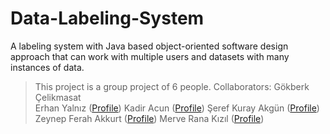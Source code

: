 # Data-Labeling-System
 A labeling system with Java based object-oriented software design approach that can work with multiple users and datasets with many instances of data. 


> This project is a group project of 6 people.
> Collaborators:
> Gökberk Çelikmasat   
> Erhan Yalnız ([Profile](https://github.com/erhanyalniz)) 
> Kadir Acun ([Profile](https://github.com/kadiracunn))
> Şeref Kuray Akgün ([Profile](https://github.com/kutayakgn))
> Zeynep Ferah Akkurt ([Profile](https://github.com/zefea))
> Merve Rana Kızıl ([Profile](https://github.com/ranakizil))
